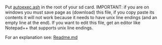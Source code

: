 Put [autoexec.ash](https://github.com/irungentoo/Xiaomi_Yi_4k_Camera/raw/master/4k+/increased_framerate/1.4.14/autoexec.ash) in the root of your sd card. IMPORTANT: if you are on windows you must save page as (download) this file, if you copy paste its contents it will not work because it needs to have unix line endings (and an empty line at the end). If you want to edit this file, get an editor like Notepad++ that supports unix line endings.

For an explanation see: [Readme.md](../Readme.md)
